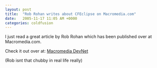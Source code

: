 ```yaml
---
layout: post
title:  "Rob Rohan writes about CFEclipse on Macromedia.com"
date:   2005-11-17 11:05 AM +0000
categories: coldfusion
---
```

I just read a great article by Rob Rohan which has been published over at Macromedia.com.

Check it out over at: <a href="http://www.macromedia.com/devnet/coldfusion/articles/cfeclipse.html">Macromedia DevNet</a>

(Rob isnt that chubby in real life really)